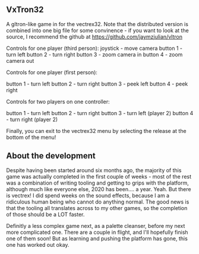 VxTron32
------

A gltron-like game in for the vectrex32.  Note that the distributed version is combined into one big file for some convinence - if you want to look at the source, I recommend the github at https://github.com/jaymzjulian/vltron

Controls for one player (third person):
joystick - move camera
button 1 - turn left
button 2 - turn right
button 3 - zoom camera in
button 4 - zoom camera out

Controls for one player (first person):

button 1 - turn left
button 2 - turn right
button 3 - peek left 
button 4 - peek right

Controls for two players on one controller:

button 1 - turn left
button 2 - turn right
button 3 - turn left (player 2)
button 4 - turn right (player 2)

Finally, you can exit to the vectrex32 menu by selecting the release at the bottom of the menu!

About the development
---------------------

Despite having been started around six months ago, the majority of this game was actually completed in the first couple of weeks - most of the rest was a combination of writing tooling and getting to grips with the platform, although much like everyone else, 2020 has been.... a year.  Yeah.  But there is vectrex!  I did spend weeks on the sound effects, because I am a ridiculous human being who cannot do anything normal.  The good news is that the tooling all translates across to my other games, so the completion of those should be a LOT faster.  

Definitly a less complex game next, as a palette cleanser, before my next more complicated one.  There are a couple in flight, and I'll hopefully finish one of them soon!  But as learning and pushing the platform has gone, this one has worked out okay.
